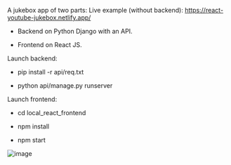 A jukebox app of two parts:
Live example (without backend): https://react-youtube-jukebox.netlify.app/


- Backend on Python Django with an API.

- Frontend on React JS.


Launch backend:

- pip install -r api/req.txt

- python api/manage.py runserver


Launch frontend:

- cd local_react_frontend

- npm install

- npm start

![image](https://github.com/VladislavRusakov/Jukebox_Django_React_app/assets/61735653/6dde9743-abb6-493a-8152-f6256d7258d2)

